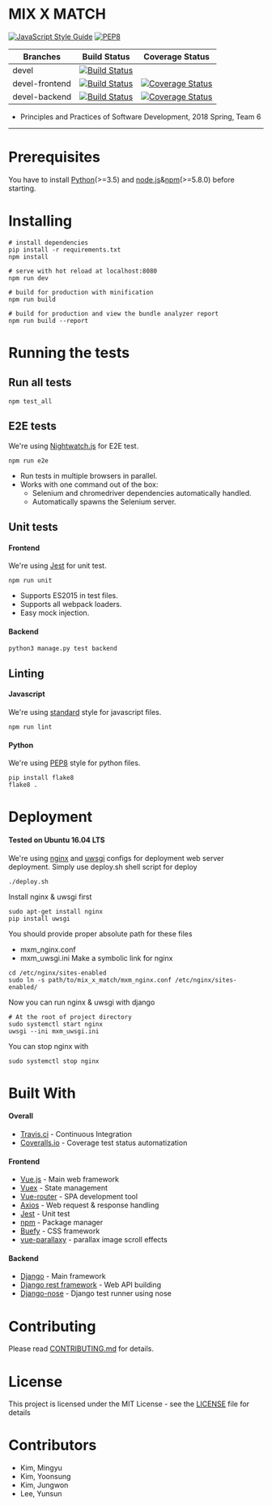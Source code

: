 # MIX X MATCH
[![JavaScript Style Guide](https://img.shields.io/badge/code_style-standard-brightgreen.svg)](https://standardjs.com)
[![PEP8](https://img.shields.io/badge/code%20style-pep8-orange.svg)](https://www.python.org/dev/peps/pep-0008/)

| Branches       |  Build Status  |  Coverage Status  |
|----------------|:--------------:|:-----------------:|
| devel          |[![Build Status](https://travis-ci.org/WoodNeck/mxm.svg?branch=devel)](https://travis-ci.org/WoodNeck/mxm)|     |
| devel-frontend |[![Build Status](https://travis-ci.org/WoodNeck/mxm.svg?branch=devel-fe)](https://travis-ci.org/WoodNeck/mxm)|[![Coverage Status](https://coveralls.io/repos/github/WoodNeck/mxm/badge.svg?branch=devel-fe)](https://coveralls.io/github/WoodNeck/mxm?branch=devel-fe)|
| devel-backend  |[![Build Status](https://travis-ci.org/WoodNeck/mxm.svg?branch=devel-be)](https://travis-ci.org/WoodNeck/mxm)|[![Coverage Status](https://coveralls.io/repos/github/WoodNeck/mxm/badge.svg?branch=devel-be)](https://coveralls.io/github/WoodNeck/mxm?branch=devel-be)|

- Principles and Practices of Software Development, 2018 Spring, Team 6

*****

# Prerequisites
You have to install [Python](https://www.python.org/)(>=3.5) and [node.js](https://nodejs.org/ko/)&[npm](https://www.npmjs.com/)(>=5.8.0) before starting.

# Installing
```
# install dependencies
pip install -r requirements.txt
npm install

# serve with hot reload at localhost:8080
npm run dev

# build for production with minification
npm run build

# build for production and view the bundle analyzer report
npm run build --report
```

# Running the tests
## Run all tests
```
npm test_all
```

## E2E tests
We're using [Nightwatch.js](http://nightwatchjs.org/) for E2E test.
```
npm run e2e
```

- Run tests in multiple browsers in parallel.
- Works with one command out of the box:
  - Selenium and chromedriver dependencies automatically handled.
  - Automatically spawns the Selenium server.


## Unit tests
#### Frontend
We're using [Jest](https://facebook.github.io/jest/) for unit test.
```
npm run unit
```

- Supports ES2015 in test files.
- Supports all webpack loaders.
- Easy mock injection.


#### Backend
```
python3 manage.py test backend
```

## Linting
#### Javascript
We're using [standard](https://github.com/standard/standard) style for javascript files.

```
npm run lint
```

#### Python
We're using [PEP8](https://www.python.org/dev/peps/pep-0008/) style for python files.

```
pip install flake8
flake8 .
```

# Deployment
#### Tested on Ubuntu 16.04 LTS
We're using [nginx](https://nginx.org/en/) and [uwsgi](https://uwsgi-docs.readthedocs.io/en/latest/) configs for deployment web server deployment.
Simply use deploy.sh shell script for deploy
```
./deploy.sh
```

Install nginx & uwsgi first
```
sudo apt-get install nginx
pip install uwsgi
```
You should provide proper absolute path for these files
- mxm_nginx.conf
- mxm_uwsgi.ini
Make a symbolic link for nginx
```
cd /etc/nginx/sites-enabled
sudo ln -s path/to/mix_x_match/mxm_nginx.conf /etc/nginx/sites-enabled/
```
Now you can run nginx & uwsgi with django
```
# At the root of project directory
sudo systemctl start nginx
uwsgi --ini mxm_uwsgi.ini
```
You can stop nginx with
```
sudo systemctl stop nginx
```

# Built With
#### Overall
- [Travis.ci](https://travis-ci.org/WoodNeck/mxm) - Continuous Integration
- [Coveralls.io](https://coveralls.io/github/WoodNeck/mxm) - Coverage test status automatization

#### Frontend
- [Vue.js](https://vuejs.org/) - Main web framework
- [Vuex](https://vuex.vuejs.org/kr/) - State management
- [Vue-router](https://router.vuejs.org/kr/) - SPA development tool
- [Axios](https://github.com/axios/axios) - Web request & response handling
- [Jest](https://facebook.github.io/jest/) - Unit test
- [npm](https://www.npmjs.com/) - Package manager
- [Buefy](https://buefy.github.io/#/) - CSS framework
- [vue-parallaxy](https://github.com/apertureless/vue-parallax) - parallax image scroll effects

#### Backend
- [Django](https://www.djangoproject.com/) - Main framework
- [Django rest framework](http://www.django-rest-framework.org/) - Web API building
- [Django-nose](https://github.com/django-nose/django-nose) - Django test runner using nose

# Contributing
Please read [CONTRIBUTING.md](https://github.com/WoodNeck/mxm/blob/master/CONTRIBUTING.md) for details.

# License
This project is licensed under the MIT License - see the [LICENSE](https://github.com/WoodNeck/mxm/blob/master/LICENSE) file for details

# Contributors
- Kim, Mingyu
- Kim, Yoonsung
- Kim, Jungwon
- Lee, Yunsun
